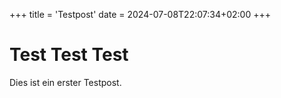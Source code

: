 +++
title = 'Testpost'
date = 2024-07-08T22:07:34+02:00
+++


# Test Test Test
Dies ist ein erster Testpost.
